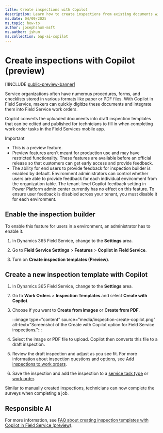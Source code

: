 ```yaml
---
title: Create inspections with Copilot
description: Learn how to create inspections from existing documents with Copilot in Dynamics 365 Field Service.
ms.date: 04/09/2025
ms.topic: how-to
author: josephshum-msft
ms.author: jshum
ms.collection: bap-ai-copilot
---
```


# Create inspections with Copilot (preview)

[!INCLUDE [public-preview-banner](../includes/public-preview-banner.md)]

Service organizations often have numerous procedures, forms, and checklists stored in various formats like paper or PDF files. With Copilot in Field Service, makers can quickly digitize these documents and integrate them into Field Service work orders.

Copilot converts the uploaded documents into draft inspection templates that can be edited and published for technicians to fill in when completing work order tasks in the Field Services mobile app.

> [!IMPORTANT]
>
> - This is a preview feature.
> - Preview features aren't meant for production use and may have restricted functionality. These features are available before an official release so that customers can get early access and provide feedback.
> - The ability for end users to provide feedback for inspection builder is enabled by default. Environment administrators can control whether users are able to provide feedback for each individual environment from the organization table. The tenant-level Copilot feedback setting in Power Platform admin center currently has no effect on this feature. To ensure user feedback is disabled across your tenant, you must disable it for each environment.

## Enable the inspection builder

To enable this feature for users in a environment, an administrator has to enable it.

1. In Dynamics 365 Field Service, change to the **Settings** area.

1. Go to **Field Service Settings** > **Features** > **Copilot in Field Service**.

1. Turn on  **Create inspection templates (Preview)**.

## Create a new inspection template with Copilot

1. In Dynamics 365 Field Service, change to the **Settings** area.

1. Go to **Work Orders** > **Inspection Templates** and select **Create with Copilot**.

1. Choose if you want to **Create from images** or **Create from PDF**.

   :::image type="content" source="media/inspection-create-copilot.png" alt-text="Screenshot of the Create with Copilot option for Field Service inspections.":::

1. Select the image or PDF file to upload. Copilot then converts this file to a draft inspection.

1. Review the draft inspection and adjust as you see fit. For more information about inspection questions and options, see [Add inspections to work orders](inspections.md).

1. Save the inspection and add the inspection to a [service task type](inspections.md#associate-the-inspection-to-a-service-task-type) or [work order](inspections.md#add-the-inspection-to-a-work-order).

Similar to manually created inspections, technicians can now complete the surveys when completing a job.

## Responsible AI

For more information, see [FAQ about creating inspection templates with Copilot in Field Service (preview)](faqs-inspection-designer.md).
